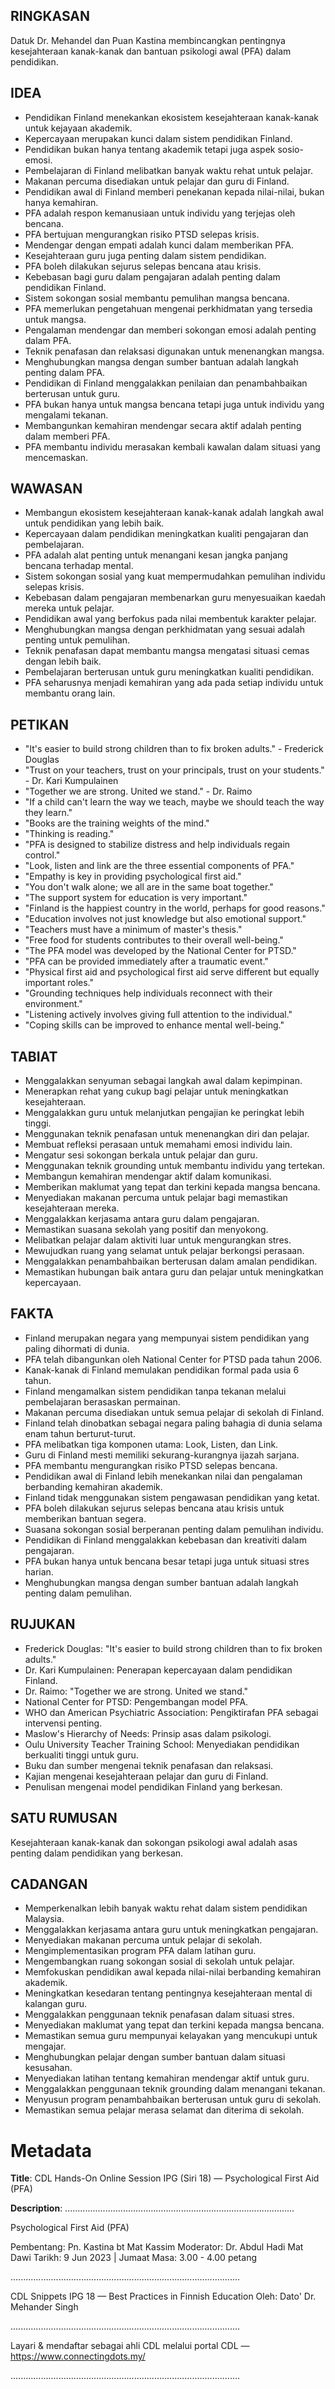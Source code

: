 ## RINGKASAN
Datuk Dr. Mehandel dan Puan Kastina membincangkan pentingnya kesejahteraan kanak-kanak dan bantuan psikologi awal (PFA) dalam pendidikan.

## IDEA
- Pendidikan Finland menekankan ekosistem kesejahteraan kanak-kanak untuk kejayaan akademik.
- Kepercayaan merupakan kunci dalam sistem pendidikan Finland.
- Pendidikan bukan hanya tentang akademik tetapi juga aspek sosio-emosi.
- Pembelajaran di Finland melibatkan banyak waktu rehat untuk pelajar.
- Makanan percuma disediakan untuk pelajar dan guru di Finland.
- Pendidikan awal di Finland memberi penekanan kepada nilai-nilai, bukan hanya kemahiran.
- PFA adalah respon kemanusiaan untuk individu yang terjejas oleh bencana.
- PFA bertujuan mengurangkan risiko PTSD selepas krisis.
- Mendengar dengan empati adalah kunci dalam memberikan PFA.
- Kesejahteraan guru juga penting dalam sistem pendidikan.
- PFA boleh dilakukan sejurus selepas bencana atau krisis.
- Kebebasan bagi guru dalam pengajaran adalah penting dalam pendidikan Finland.
- Sistem sokongan sosial membantu pemulihan mangsa bencana.
- PFA memerlukan pengetahuan mengenai perkhidmatan yang tersedia untuk mangsa.
- Pengalaman mendengar dan memberi sokongan emosi adalah penting dalam PFA.
- Teknik penafasan dan relaksasi digunakan untuk menenangkan mangsa.
- Menghubungkan mangsa dengan sumber bantuan adalah langkah penting dalam PFA.
- Pendidikan di Finland menggalakkan penilaian dan penambahbaikan berterusan untuk guru.
- PFA bukan hanya untuk mangsa bencana tetapi juga untuk individu yang mengalami tekanan.
- Membangunkan kemahiran mendengar secara aktif adalah penting dalam memberi PFA.
- PFA membantu individu merasakan kembali kawalan dalam situasi yang mencemaskan.

## WAWASAN
- Membangun ekosistem kesejahteraan kanak-kanak adalah langkah awal untuk pendidikan yang lebih baik.
- Kepercayaan dalam pendidikan meningkatkan kualiti pengajaran dan pembelajaran.
- PFA adalah alat penting untuk menangani kesan jangka panjang bencana terhadap mental.
- Sistem sokongan sosial yang kuat mempermudahkan pemulihan individu selepas krisis.
- Kebebasan dalam pengajaran membenarkan guru menyesuaikan kaedah mereka untuk pelajar.
- Pendidikan awal yang berfokus pada nilai membentuk karakter pelajar.
- Menghubungkan mangsa dengan perkhidmatan yang sesuai adalah penting untuk pemulihan.
- Teknik penafasan dapat membantu mangsa mengatasi situasi cemas dengan lebih baik.
- Pembelajaran berterusan untuk guru meningkatkan kualiti pendidikan.
- PFA seharusnya menjadi kemahiran yang ada pada setiap individu untuk membantu orang lain.

## PETIKAN
- "It's easier to build strong children than to fix broken adults." - Frederick Douglas
- "Trust on your teachers, trust on your principals, trust on your students." - Dr. Kari Kumpulainen
- "Together we are strong. United we stand." - Dr. Raimo
- "If a child can't learn the way we teach, maybe we should teach the way they learn."
- "Books are the training weights of the mind."
- "Thinking is reading."
- "PFA is designed to stabilize distress and help individuals regain control."
- "Look, listen and link are the three essential components of PFA."
- "Empathy is key in providing psychological first aid."
- "You don't walk alone; we all are in the same boat together."
- "The support system for education is very important."
- "Finland is the happiest country in the world, perhaps for good reasons."
- "Education involves not just knowledge but also emotional support."
- "Teachers must have a minimum of master's thesis."
- "Free food for students contributes to their overall well-being."
- "The PFA model was developed by the National Center for PTSD."
- "PFA can be provided immediately after a traumatic event."
- "Physical first aid and psychological first aid serve different but equally important roles."
- "Grounding techniques help individuals reconnect with their environment."
- "Listening actively involves giving full attention to the individual."
- "Coping skills can be improved to enhance mental well-being."

## TABIAT
- Menggalakkan senyuman sebagai langkah awal dalam kepimpinan.
- Menerapkan rehat yang cukup bagi pelajar untuk meningkatkan kesejahteraan.
- Menggalakkan guru untuk melanjutkan pengajian ke peringkat lebih tinggi.
- Menggunakan teknik penafasan untuk menenangkan diri dan pelajar.
- Membuat refleksi perasaan untuk memahami emosi individu lain.
- Mengatur sesi sokongan berkala untuk pelajar dan guru.
- Menggunakan teknik grounding untuk membantu individu yang tertekan.
- Membangun kemahiran mendengar aktif dalam komunikasi.
- Memberikan maklumat yang tepat dan terkini kepada mangsa bencana.
- Menyediakan makanan percuma untuk pelajar bagi memastikan kesejahteraan mereka.
- Menggalakkan kerjasama antara guru dalam pengajaran.
- Memastikan suasana sekolah yang positif dan menyokong.
- Melibatkan pelajar dalam aktiviti luar untuk mengurangkan stres.
- Mewujudkan ruang yang selamat untuk pelajar berkongsi perasaan.
- Menggalakkan penambahbaikan berterusan dalam amalan pendidikan.
- Memastikan hubungan baik antara guru dan pelajar untuk meningkatkan kepercayaan.

## FAKTA
- Finland merupakan negara yang mempunyai sistem pendidikan yang paling dihormati di dunia.
- PFA telah dibangunkan oleh National Center for PTSD pada tahun 2006.
- Kanak-kanak di Finland memulakan pendidikan formal pada usia 6 tahun.
- Finland mengamalkan sistem pendidikan tanpa tekanan melalui pembelajaran berasaskan permainan.
- Makanan percuma disediakan untuk semua pelajar di sekolah di Finland.
- Finland telah dinobatkan sebagai negara paling bahagia di dunia selama enam tahun berturut-turut.
- PFA melibatkan tiga komponen utama: Look, Listen, dan Link.
- Guru di Finland mesti memiliki sekurang-kurangnya ijazah sarjana.
- PFA membantu mengurangkan risiko PTSD selepas bencana.
- Pendidikan awal di Finland lebih menekankan nilai dan pengalaman berbanding kemahiran akademik.
- Finland tidak menggunakan sistem pengawasan pendidikan yang ketat.
- PFA boleh dilakukan sejurus selepas bencana atau krisis untuk memberikan bantuan segera.
- Suasana sokongan sosial berperanan penting dalam pemulihan individu.
- Pendidikan di Finland menggalakkan kebebasan dan kreativiti dalam pengajaran.
- PFA bukan hanya untuk bencana besar tetapi juga untuk situasi stres harian.
- Menghubungkan mangsa dengan sumber bantuan adalah langkah penting dalam pemulihan.

## RUJUKAN
- Frederick Douglas: "It's easier to build strong children than to fix broken adults."
- Dr. Kari Kumpulainen: Penerapan kepercayaan dalam pendidikan Finland.
- Dr. Raimo: "Together we are strong. United we stand."
- National Center for PTSD: Pengembangan model PFA.
- WHO dan American Psychiatric Association: Pengiktirafan PFA sebagai intervensi penting.
- Maslow's Hierarchy of Needs: Prinsip asas dalam psikologi.
- Oulu University Teacher Training School: Menyediakan pendidikan berkualiti tinggi untuk guru.
- Buku dan sumber mengenai teknik penafasan dan relaksasi.
- Kajian mengenai kesejahteraan pelajar dan guru di Finland.
- Penulisan mengenai model pendidikan Finland yang berkesan.

## SATU RUMUSAN
Kesejahteraan kanak-kanak dan sokongan psikologi awal adalah asas penting dalam pendidikan yang berkesan.

## CADANGAN
- Memperkenalkan lebih banyak waktu rehat dalam sistem pendidikan Malaysia.
- Menggalakkan kerjasama antara guru untuk meningkatkan pengajaran.
- Menyediakan makanan percuma untuk pelajar di sekolah.
- Mengimplementasikan program PFA dalam latihan guru.
- Mengembangkan ruang sokongan sosial di sekolah untuk pelajar.
- Memfokuskan pendidikan awal kepada nilai-nilai berbanding kemahiran akademik.
- Meningkatkan kesedaran tentang pentingnya kesejahteraan mental di kalangan guru.
- Menggalakkan penggunaan teknik penafasan dalam situasi stres.
- Menyediakan maklumat yang tepat dan terkini kepada mangsa bencana.
- Memastikan semua guru mempunyai kelayakan yang mencukupi untuk mengajar.
- Menghubungkan pelajar dengan sumber bantuan dalam situasi kesusahan.
- Menyediakan latihan tentang kemahiran mendengar aktif untuk guru.
- Menggalakkan penggunaan teknik grounding dalam menangani tekanan.
- Menyusun program penambahbaikan berterusan untuk guru di sekolah.
- Memastikan semua pelajar merasa selamat dan diterima di sekolah.

# Metadata
**Title**: CDL Hands-On Online Session IPG (Siri 18) — Psychological First Aid (PFA)

**Description**: ...........................................................................................

Psychological First Aid (PFA)

Pembentang: Pn. Kastina bt Mat Kassim
Moderator: Dr. Abdul Hadi Mat Dawi
Tarikh: 9 Jun 2023   |   Jumaat
Masa: 3.00 - 4.00 petang

...........................................................................................

CDL Snippets IPG 18 — Best Practices in Finnish Education
Oleh: Dato' Dr. Mehander Singh

...........................................................................................

Layari & mendaftar sebagai ahli CDL melalui portal CDL — https://www.connectingdots.my/

...........................................................................................